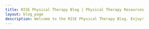```yaml
---
title: RISE Physical Therapy Blog | Physical Therapy Resources
layout: blog_page
description: Welcome to the RISE Physical Therapy Blog. Enjoy!
---
```


